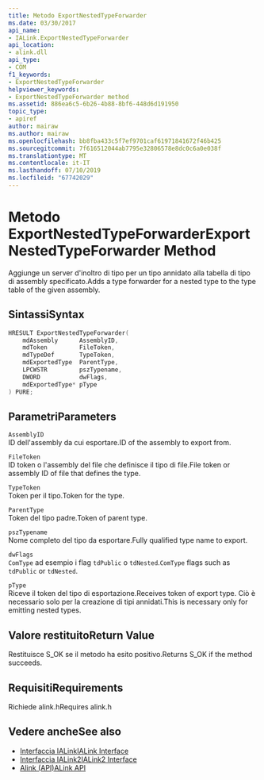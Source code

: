 ```yaml
---
title: Metodo ExportNestedTypeForwarder
ms.date: 03/30/2017
api_name:
- IALink.ExportNestedTypeForwarder
api_location:
- alink.dll
api_type:
- COM
f1_keywords:
- ExportNestedTypeForwarder
helpviewer_keywords:
- ExportNestedTypeForwarder method
ms.assetid: 886ea6c5-6b26-4b88-8bf6-448d6d191950
topic_type:
- apiref
author: mairaw
ms.author: mairaw
ms.openlocfilehash: bb8fba433c5f7ef9701caf61971841672f46b425
ms.sourcegitcommit: 7f616512044ab7795e32806578e8dc0c6a0e038f
ms.translationtype: MT
ms.contentlocale: it-IT
ms.lasthandoff: 07/10/2019
ms.locfileid: "67742029"
---
```

# <a name="exportnestedtypeforwarder-method"></a><span data-ttu-id="b9848-102">Metodo ExportNestedTypeForwarder</span><span class="sxs-lookup"><span data-stu-id="b9848-102">ExportNestedTypeForwarder Method</span></span>
<span data-ttu-id="b9848-103">Aggiunge un server d'inoltro di tipo per un tipo annidato alla tabella di tipo di assembly specificato.</span><span class="sxs-lookup"><span data-stu-id="b9848-103">Adds a type forwarder for a nested type to the type table of the given assembly.</span></span>  
  
## <a name="syntax"></a><span data-ttu-id="b9848-104">Sintassi</span><span class="sxs-lookup"><span data-stu-id="b9848-104">Syntax</span></span>  
  
```cpp  
HRESULT ExportNestedTypeForwarder(  
    mdAssembly      AssemblyID,  
    mdToken         FileToken,  
    mdTypeDef       TypeToken,  
    mdExportedType  ParentType,  
    LPCWSTR         pszTypename,  
    DWORD           dwFlags,  
    mdExportedType* pType  
) PURE;  
```  
  
## <a name="parameters"></a><span data-ttu-id="b9848-105">Parametri</span><span class="sxs-lookup"><span data-stu-id="b9848-105">Parameters</span></span>  
 `AssemblyID`  
 <span data-ttu-id="b9848-106">ID dell'assembly da cui esportare.</span><span class="sxs-lookup"><span data-stu-id="b9848-106">ID of the assembly to export from.</span></span>  
  
 `FileToken`  
 <span data-ttu-id="b9848-107">ID token o l'assembly del file che definisce il tipo di file.</span><span class="sxs-lookup"><span data-stu-id="b9848-107">File token or assembly ID of file that defines the type.</span></span>  
  
 `TypeToken`  
 <span data-ttu-id="b9848-108">Token per il tipo.</span><span class="sxs-lookup"><span data-stu-id="b9848-108">Token for the type.</span></span>  
  
 `ParentType`  
 <span data-ttu-id="b9848-109">Token del tipo padre.</span><span class="sxs-lookup"><span data-stu-id="b9848-109">Token of parent type.</span></span>  
  
 `pszTypename`  
 <span data-ttu-id="b9848-110">Nome completo del tipo da esportare.</span><span class="sxs-lookup"><span data-stu-id="b9848-110">Fully qualified type name to export.</span></span>  
  
 `dwFlags`  
 <span data-ttu-id="b9848-111">`ComType` ad esempio i flag `tdPublic` o `tdNested`.</span><span class="sxs-lookup"><span data-stu-id="b9848-111">`ComType` flags such as `tdPublic` or `tdNested`.</span></span>  
  
 `pType`  
 <span data-ttu-id="b9848-112">Riceve il token del tipo di esportazione.</span><span class="sxs-lookup"><span data-stu-id="b9848-112">Receives token of export type.</span></span> <span data-ttu-id="b9848-113">Ciò è necessario solo per la creazione di tipi annidati.</span><span class="sxs-lookup"><span data-stu-id="b9848-113">This is necessary only for emitting nested types.</span></span>  
  
## <a name="return-value"></a><span data-ttu-id="b9848-114">Valore restituito</span><span class="sxs-lookup"><span data-stu-id="b9848-114">Return Value</span></span>  
 <span data-ttu-id="b9848-115">Restituisce S_OK se il metodo ha esito positivo.</span><span class="sxs-lookup"><span data-stu-id="b9848-115">Returns S_OK if the method succeeds.</span></span>  
  
## <a name="requirements"></a><span data-ttu-id="b9848-116">Requisiti</span><span class="sxs-lookup"><span data-stu-id="b9848-116">Requirements</span></span>  
 <span data-ttu-id="b9848-117">Richiede alink.h</span><span class="sxs-lookup"><span data-stu-id="b9848-117">Requires alink.h</span></span>  
  
## <a name="see-also"></a><span data-ttu-id="b9848-118">Vedere anche</span><span class="sxs-lookup"><span data-stu-id="b9848-118">See also</span></span>

- [<span data-ttu-id="b9848-119">Interfaccia IALink</span><span class="sxs-lookup"><span data-stu-id="b9848-119">IALink Interface</span></span>](../../../../docs/framework/unmanaged-api/alink/ialink-interface.md)
- [<span data-ttu-id="b9848-120">Interfaccia IALink2</span><span class="sxs-lookup"><span data-stu-id="b9848-120">IALink2 Interface</span></span>](../../../../docs/framework/unmanaged-api/alink/ialink2-interface.md)
- [<span data-ttu-id="b9848-121">Alink (API)</span><span class="sxs-lookup"><span data-stu-id="b9848-121">ALink API</span></span>](../../../../docs/framework/unmanaged-api/alink/index.md)
